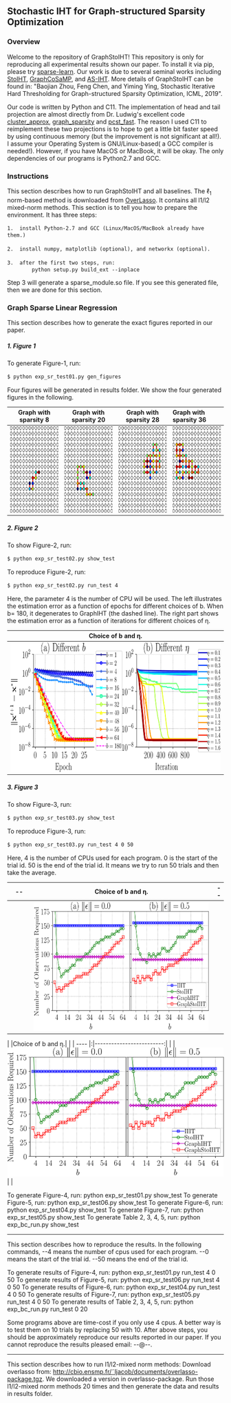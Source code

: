 ## Stochastic IHT for Graph-structured Sparsity  Optimization

### Overview

Welcome to the repository of GraphStoIHT! This repository is only for 
reproducing all experimental results shown our paper. To install it via pip, 
please try [sparse-learn](https://github.com/baojianzhou/sparse-learn). 
Our work is due to several seminal works including 
[StoIHT](https://ieeexplore.ieee.org/abstract/document/8025727), 
[GraphCoSaMP](http://people.csail.mit.edu/ludwigs/papers/icml15_graphsparsity.pdf), 
and [AS-IHT](http://papers.nips.cc/paper/6483-fast-recovery-from-a-union-of-subspaces).
More details of GraphStoIHT can be found in: "Baojian Zhou, Feng Chen, and Yiming Ying, 
Stochastic Iterative Hard Thresholding for Graph-structured Sparsity
Optimization, ICML, 2019".

Our code is written by Python and C11. The implementation of head and tail 
projection are almost directly from Dr. Ludwig's excellent code
[cluster_approx](https://github.com/ludwigschmidt/cluster_approx), 
[graph_sparsity](https://github.com/ludwigschmidt/graph_sparsity_experiments) and
[pcst_fast](https://github.com/fraenkel-lab/pcst_fast). The reason I used C11 
to reimplement these two projections is to hope to get a little bit faster speed 
by using continuous memory (but the improvement is not significant at all!). I 
assume your Operating System is GNU/Linux-based( a GCC compiler is needed!). 
However, if you have MacOS or MacBook, it will be okay. The only dependencies 
of our programs is Python2.7 and GCC.

### Instructions
This section describes how to run GraphStoIHT and all baselines. 
The $\ell_1$ norm-based method is downloaded from 
[OverLasso](http://lbbe.univ-lyon1.fr/-Jacob-Laurent-.html?lang=fr). 
It contains all l1/l2 mixed-norm methods. This section is to tell you how to 
prepare the environment. It has three steps:

    1.  install Python-2.7 and GCC (Linux/MacOS/MacBook already have them.)

    2.  install numpy, matplotlib (optional), and networkx (optional).

    3.  after the first two steps, run: 
            python setup.py build_ext --inplace
Step 3 will generate a sparse_module.so file. If you see this generated file,
then we are done for this section.


### Graph Sparse Linear Regression

This section describes how to generate the exact figures reported in our paper.

##### 1. Figure 1

To generate Figure-1, run:

```sh
$ python exp_sr_test01.py gen_figures
```
Four figures will be generated in results folder. We show the four generated figures
in the following.

Graph with sparsity 8 |  Graph with sparsity 20 |  Graph with sparsity 28 |  Graph with sparsity 36
:-------------------------:|:-------------------------:|:-------------------------:|:-------------------------|
<img src="results/results_exp_sr_test01_s_08.png" width="200" height="200"> |  <img src="results/results_exp_sr_test01_s_20.png" width="200" height="200"> | <img src="results/results_exp_sr_test01_s_28.png" width="200" height="200"> |  <img src="results/results_exp_sr_test01_s_36.png" width="200" height="200"> 


##### 2. Figure 2

To show Figure-2, run:

```sh
$ python exp_sr_test02.py show_test
```
To reproduce Figure-2, run:

```sh
$ python exp_sr_test02.py run_test 4
```
Here, the parameter 4 is the number of CPU will be used. The left illustrates 
the estimation error as a function of epochs for different choices of b. When 
b= 180, it degenerates to GraphIHT (the dashed line).  The right part 
shows the estimation error as a function of iterations for different choices of η. 

Choice of b and η.|
:-------------------------:|
<img src="results/results_exp_sr_test02.png" width="800" height="300">|

##### 3. Figure 3

To show Figure-3, run:
            
```sh
$ python exp_sr_test03.py show_test
```
To reproduce Figure-3, run:

```sh
$ python exp_sr_test03.py run_test 4 0 50
```
Here, 4 is the number of CPUs used for each program. 0 is the start 
of the trial id. 50 is the end of the trial id. It means we try to run 
50 trials and then take the average.

|  -- |      Choice of b and η.      |  -- |
|----------|:-------------:|------:|
|  &nbsp;&nbsp;&nbsp;&nbsp;&nbsp;&nbsp;&nbsp;&nbsp;&nbsp;&nbsp;&nbsp;        | <img src="results/results_exp_sr_test03.png" width="700" height="300"> | | 

|    |Choice of b and η.|   |
| ---- |:|-------------------------:|
| |<img src="results/results_exp_sr_test03.png" width="700" height="300">| |

To generate Figure-4, run:
            python exp_sr_test01.py show_test
To generate Figure-5, run:
            python exp_sr_test06.py show_test
To generate Figure-6, run:
            python exp_sr_test04.py show_test
To generate Figure-7, run:
            python exp_sr_test05.py show_test
To generate Table 2, 3, 4, 5, run:
            python exp_bc_run.py show_test

            
------------------------------------------------------------------------------
This section describes how to reproduce the results. In the following commands,
--4     means the number of cpus used for each program.
--0     means the start of the trial id.
--50    means the end of the trial id.
 
            
To generate results of Figure-4, run:
            python exp_sr_test01.py run_test 4 0 50
To generate results of Figure-5, run:
            python exp_sr_test06.py run_test 4 0 50
To generate results of Figure-6, run:
            python exp_sr_test04.py run_test 4 0 50
To generate results of Figure-7, run:
            python exp_sr_test05.py run_test 4 0 50
To generate results of Table 2, 3, 4, 5, run:
            python exp_bc_run.py run_test 0 20

Some programs above are time-cost if you only use 4 cpus. A better way is to
test them on 10 trials by replacing 50 with 10. After above steps, you should
be approximately reproduce our results reported in our paper. If you cannot
reproduce the results pleased email: --@--.


------------------------------------------------------------------------------
This section describes how to run l1/l2-mixed norm methods:
Download overlasso from:
http://cbio.ensmp.fr/˜ljacob/documents/overlasso-package.tgz. We downloaded a
version in overlasso-package. Run those l1/l2-mixed norm methods 20 times and
then generate the data and results in results folder.

